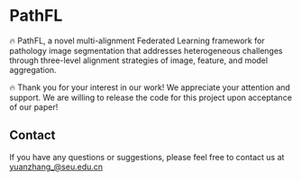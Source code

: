 # PathFL
:fire: PathFL, a novel multi-alignment Federated Learning framework for pathology image segmentation that addresses heterogeneous challenges through three-level alignment strategies of image, feature, and model aggregation.

:fire: Thank you for your interest in our work! We appreciate your attention and support. We are willing to release the code for this project upon acceptance of our paper!

## Contact
If you have any questions or suggestions, please feel free to contact us at yuanzhang_@seu.edu.cn

